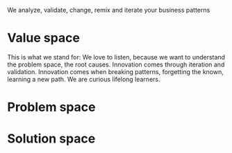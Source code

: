 We analyze, validate, change, remix and iterate your business patterns

# Value space
This is what we stand for:
We love to listen, because we want to understand the problem space, the root causes.
Innovation comes through iteration and validation.
Innovation comes when breaking patterns, forgetting the known, learning a new path.
We are curious lifelong learners.

# Problem space

# Solution space

